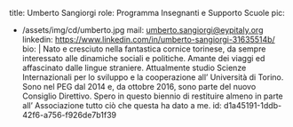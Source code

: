 title: Umberto Sangiorgi
role: Programma Insegnanti e Supporto Scuole
pic:
  - /assets/img/cd/umberto.jpg
mail: umberto.sangiorgi@eypitaly.org
linkedin: https://www.linkedin.com/in/umberto-sangiorgi-31635514b/
bio: |
  Nato e cresciuto nella fantastica cornice torinese, da sempre interessato alle dinamiche sociali e politiche. Amante dei viaggi ed affascinato dalle lingue straniere. Attualmente studio Scienze Internazionali per lo sviluppo e la cooperazione all’ Università di Torino.
  Sono nel PEG dal 2014 e, da ottobre 2016, sono parte del nuovo Consiglio Direttivo. Spero in questo biennio di restituire almeno in parte all’ Associazione tutto ciò che questa ha dato a me.
id: d1a45191-1ddb-42f6-a756-f926de7b1f39
